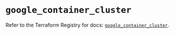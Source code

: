 # `google_container_cluster`

Refer to the Terraform Registry for docs: [`google_container_cluster`](https://registry.terraform.io/providers/hashicorp/google/5.39.0/docs/resources/container_cluster).
